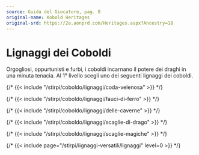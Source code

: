 ```yaml
---
source: Guida del Giocatore, pag. 8
original-name: Kobold Heritages
original-srd: https://2e.aonprd.com/Heritages.aspx?Ancestry=18
---
```


# Lignaggi dei Coboldi

Orgogliosi, oppurtunisti e furbi, i coboldi incarnano il potere dei draghi in
una minuta tenacia. Al 1° livello scegli uno dei seguenti lignaggi dei coboldi.

{/* {{< include "/stirpi/coboldo/lignaggi/coda-velenosa" >}} */}

{/* {{< include "/stirpi/coboldo/lignaggi/fauci-di-ferro" >}} */}

{/* {{< include "/stirpi/coboldo/lignaggi/delle-caverne" >}} */}

{/* {{< include "/stirpi/coboldo/lignaggi/scaglie-di-drago" >}} */}

{/* {{< include "/stirpi/coboldo/lignaggi/scaglie-magiche" >}} */}

{/* {{< include page="/stirpi/lignaggi-versatili/lignaggi" level=0 >}} */}
